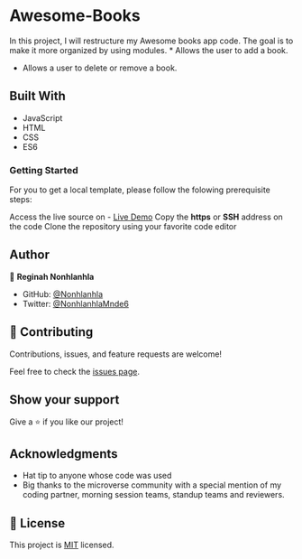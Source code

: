 # Awesome-Books

In this project, I will restructure my Awesome books app code. The goal is to make it more organized by using modules.   * Allows the user to add a book.
* Allows a user to delete or remove a book.

## Built With

* JavaScript
* HTML 
* CSS
* ES6

### Getting Started
For you to get a local template, please follow the folowing prerequisite steps:

Access the live source on - [Live Demo](https://github.com/Carshy/Awesome-Books)
Copy the **https** or **SSH** address on the code
Clone the repository using your favorite code editor   

## Author

👤 **Reginah Nonhlanhla**

- GitHub: [@Nonhlanhla](https://https://github.com/29td)
- Twitter: [@NonhlanhlaMnde6](https://twitter.com/NonhlanhlaMnde6)

## 🤝 Contributing

Contributions, issues, and feature requests are welcome!

Feel free to check the [issues page](Issues).

## Show your support

Give a ⭐️ if you like our project!

## Acknowledgments

- Hat tip to anyone whose code was used
- Big thanks to the microverse community with a special mention of my coding partner, morning session teams, standup teams and reviewers.
## 📝 License
This project is [MIT]() licensed.
